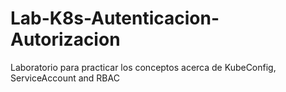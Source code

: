 # Lab-K8s-Autenticacion-Autorizacion
Laboratorio para practicar los conceptos acerca de KubeConfig, ServiceAccount and RBAC

